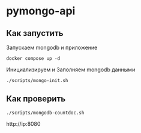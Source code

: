 # pymongo-api

## Как запустить

Запускаем mongodb и приложение

```shell
docker compose up -d
```

Инициализируем и Заполняем mongodb данными

```shell
./scripts/mongo-init.sh
```

## Как проверить

```shell
./scripts/mongodb-countdoc.sh
```
http://ip:8080
